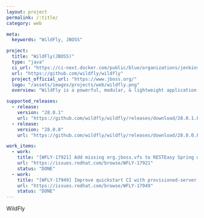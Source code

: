 ```yaml
---
layout: project
permalink: /:title/
category: web

meta:
  keywords: "WildFly, JBOSS"

project:
  title: "WildFly(JBOSS)"
  type: "java"
  ci_url: "https://ci-next.docker.com/public/blue/organizations/jenkins/moby/activity"
  url: "https://github.com/wildfly/wildfly"
  project_official_url: "https://www.jboss.org/"
  logo: "/assets/images/projects/web/wildfly.png"
  overview: "WildFly is a powerful, modular, & lightweight application server that helps you build amazing applications."

supported_releases:
  - release:
    version: "28.0.1"
    url: "https://github.com/wildfly/wildfly/releases/download/28.0.1.Final/wildfly-28.0.1.Final.tar.gz"
  - release:
    version: "28.0.0"
    url: "https://github.com/wildfly/wildfly/releases/download/28.0.0.Final/wildfly-28.0.0.Final.tar.gz"

work_items:
  - work:
    title: "[WFLY-17921] Add missing org.jboss.vfs to RESTEasy Spring deployments"
    url: "https://issues.redhat.com/browse/WFLY-17921"
    status: "DONE"
  - work:
    title: "[WFLY-17949] Improve quickstart CI with provisioned-server, openshift and bootable jar profiles"
    url: "https://issues.redhat.com/browse/WFLY-17949"
    status: "DONE"
---
```


<p>WildFly</p>

